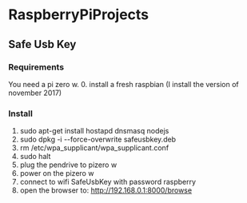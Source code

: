 # RaspberryPiProjects


## Safe Usb Key
### Requirements
You need a pi zero w.
0. install a fresh raspbian (I install the version of november 2017)

### Install
1. sudo apt-get install hostapd dnsmasq  nodejs
2. sudo dpkg -i --force-overwrite safeusbkey.deb
3. rm /etc/wpa_supplicant/wpa_supplicant.conf
4. sudo halt
5. plug the pendrive to pizero w
6. power on the pizero w
7. connect to wifi SafeUsbKey with password raspberry
8. open the browser to: http://192.168.0.1:8000/browse
